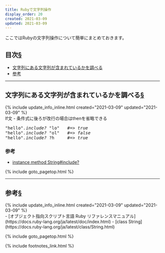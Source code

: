 ```yaml
---
title: Rubyで文字列操作
display_order: 20
created: 2021-03-09
updated: 2021-03-09
---
```

ここではRubyの文字列操作について簡単にまとめておきます。

## <a name="index">目次</a><a href="#目次">§</a>

<ul id="index_ul">
<li><a href="#include">文字列にある文字列が含まれているかを調べる</a></li>
<li><a href="#reference">参考</a></li>
</ul>

* * *
## <a name="include">文字列にある文字列が含まれているかを調べる</a><a href="#include">§</a>
<div class="chapter-updated">{% include update_info_inline.html created="2021-03-09" updated="2021-03-09" %}</div>
<div class="code-box">
<div class="title">If文 - 条件式に後ろが改行の場合はthenを省略できる</div>
<pre>
"hello"<em>.include?</em> "lo"   <em class="comment">#=> true</em>
"hello"<em>.include?</em> "ol"   <em class="comment">#=> false</em>
"hello"<em>.include?</em> ?h     <em class="comment">#=> true</em>
</pre>
</div>

### 参考
- [instance method String#include?](https://docs.ruby-lang.org/ja/latest/method/String/i/include=3f.html)

{% include goto_pagetop.html %}

* * *
## <a name="reference">参考</a><a href="#reference">§</a>
<div class="chapter-updated">{% include update_info_inline.html created="2021-03-09" updated="2021-03-09" %}</div>
- [オブジェクト指向スクリプト言語 Ruby リファレンスマニュアル](https://docs.ruby-lang.org/ja/latest/doc/index.html)
- [class String](https://docs.ruby-lang.org/ja/latest/class/String.html)

{% include goto_pagetop.html %}

{% include footnotes_link.html %}
